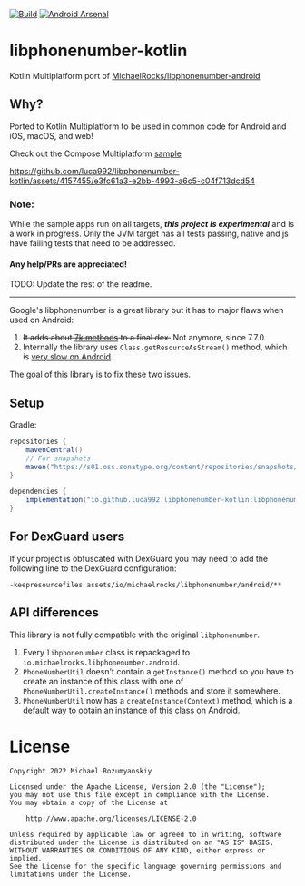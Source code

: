[![Build](https://github.com/luca992/libphonenumber-kotlin/actions/workflows/build.yml/badge.svg)](https://github.com/luca992/libphonenumber-kotlin/actions/workflows/build.yml)
[![Android Arsenal](https://img.shields.io/badge/Android%20Arsenal-libphonenumber--kotlin-brightgreen.svg?style=flat)](http://android-arsenal.com/details/1/3676)

libphonenumber-kotlin
======================
Kotlin Multiplatform port of [MichaelRocks/libphonenumber-android](https://github.com/MichaelRocks/libphonenumber-android)

Why?
----
Ported to Kotlin Multiplatform to be used in common code for Android and iOS, macOS, and web!

Check out the Compose Multiplatform [sample](sample) 


https://github.com/luca992/libphonenumber-kotlin/assets/4157455/e3fc61a3-e2bb-4993-a6c5-c04f713dcd54


### Note: 
While the sample apps run on all targets, **_this project is experimental_** and is a work in progress. Only the JVM target has all tests passing, native and js have failing tests that need to be addressed.


#### Any help/PRs are appreciated!

TODO: Update the rest of the readme.

___

Google's libphonenumber is a great library but it has to major flaws when used on Android:
 1. ~~It adds about [7k methods][2] to a final dex.~~ Not anymore, since 7.7.0.
 2. Internally the library uses `Class.getResourceAsStream()` method,
 which is [very slow on Android][3].

The goal of this library is to fix these two issues.

Setup
--------
Gradle:
```groovy
repositories {
    mavenCentral()
    // For snapshots
    maven("https://s01.oss.sonatype.org/content/repositories/snapshots/")
}

dependencies {
    implementation("io.github.luca992.libphonenumber-kotlin:libphonenumber:0.1.4")
}
```

For DexGuard users
------------------
If your project is obfuscated with DexGuard you may need to add the following line to the
DexGuard configuration:
```
-keepresourcefiles assets/io/michaelrocks/libphonenumber/android/**
```

API differences
---------------
This library is not fully compatible with the original `libphonenumber`.
 1. Every `libphonenumber` class is repackaged to 
 `io.michaelrocks.libphonenumber.android`.
 2. `PhoneNumberUtil` doesn't contain a `getInstance()` method so you
 have to create an instance of this class with one of 
 `PhoneNumberUtil.createInstance()` methods and store it somewhere.
 3. `PhoneNumberUtil` now has a `createInstance(Context)` method, which
 is a default way to obtain an instance of this class on Android.

License
=======
    Copyright 2022 Michael Rozumyanskiy

    Licensed under the Apache License, Version 2.0 (the "License");
    you may not use this file except in compliance with the License.
    You may obtain a copy of the License at

        http://www.apache.org/licenses/LICENSE-2.0

    Unless required by applicable law or agreed to in writing, software
    distributed under the License is distributed on an "AS IS" BASIS,
    WITHOUT WARRANTIES OR CONDITIONS OF ANY KIND, either express or implied.
    See the License for the specific language governing permissions and
    limitations under the License.

 [1]: https://github.com/googlei18n/libphonenumber
 [2]: http://www.methodscount.com/?lib=com.googlecode.libphonenumber%3Alibphonenumber%3A8.13.17
 [3]: http://blog.nimbledroid.com/2016/04/06/slow-ClassLoader.getResourceAsStream.html
